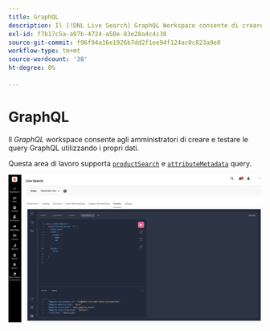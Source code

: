 ```yaml
---
title: GraphQL
description: Il [!DNL Live Search] GraphQL Workspace consente di creare query con i dati live.
exl-id: f7b17c5a-a97b-4724-a50e-83e28a4c4c38
source-git-commit: f96f94a16e1926b7dd2f1ee94f124ac0c823a9e0
workflow-type: tm+mt
source-wordcount: '38'
ht-degree: 0%

---
```


# GraphQL

Il *GraphQL* workspace consente agli amministratori di creare e testare le query GraphQL utilizzando i propri dati.

Questa area di lavoro supporta [`productSearch`](https://developer.adobe.com/commerce/services/graphql/live-search/product-search/) e [`attributeMetadata`](https://developer.adobe.com/commerce/services/graphql/live-search/attribute-metadata/) query.

![Area di lavoro GraphQL](assets/graphql.png)
